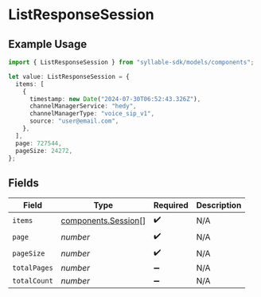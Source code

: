 # ListResponseSession

## Example Usage

```typescript
import { ListResponseSession } from "syllable-sdk/models/components";

let value: ListResponseSession = {
  items: [
    {
      timestamp: new Date("2024-07-30T06:52:43.326Z"),
      channelManagerService: "hedy",
      channelManagerType: "voice_sip_v1",
      source: "user@email.com",
    },
  ],
  page: 727544,
  pageSize: 24272,
};
```

## Fields

| Field                                                      | Type                                                       | Required                                                   | Description                                                |
| ---------------------------------------------------------- | ---------------------------------------------------------- | ---------------------------------------------------------- | ---------------------------------------------------------- |
| `items`                                                    | [components.Session](../../models/components/session.md)[] | :heavy_check_mark:                                         | N/A                                                        |
| `page`                                                     | *number*                                                   | :heavy_check_mark:                                         | N/A                                                        |
| `pageSize`                                                 | *number*                                                   | :heavy_check_mark:                                         | N/A                                                        |
| `totalPages`                                               | *number*                                                   | :heavy_minus_sign:                                         | N/A                                                        |
| `totalCount`                                               | *number*                                                   | :heavy_minus_sign:                                         | N/A                                                        |